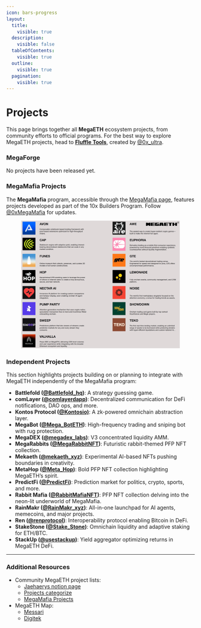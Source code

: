 ```yaml
---
icon: bars-progress
layout:
  title:
    visible: true
  description:
    visible: false
  tableOfContents:
    visible: true
  outline:
    visible: true
  pagination:
    visible: true
---
```


# Projects

This page brings together all **MegaETH** ecosystem projects, from community efforts to official programs. For the best way to explore MegaETH projects, head to [**Fluffle Tools**](https://www.fluffle.tools/), created by [@0x\_ultra](https://x.com/0x_ultra/status/1895105354674909442).

### MegaForge

No projects have been released yet.

### MegaMafia Projects

The **MegaMafia** program, accessible through the [MegaMafia page](https://www.megaeth.com/builder), features projects developed as part of the 10x Builders Program. Follow [@0xMegaMafia](https://x.com/0xMegaMafia) for updates.

<figure><img src="../../.gitbook/assets/image.png" alt=""><figcaption></figcaption></figure>

### Independent Projects

This section highlights projects building on or planning to integrate with MegaETH independently of the MegaMafia program:

* **Battlefold (**[**@Battlefold\_hq**](https://x.com/Battlefold_hq)**)**: A strategy guessing game.
* **comLayer (**[**@comlayerdapp**](https://x.com/comlayerdapp)**)**: Decentralized communication for DeFi notifications, DAO ops, and more.
* **Kontos Protocol (**[**@Kontosio)**](https://x.com/Kontosio): A zk-powered omnichain abstraction layer.
* **MegaBot (**[**@Mega\_BotETH**](https://x.com/Mega_BotETH)**)**: High-frequency trading and sniping bot with rug protection.
* **MegaDEX (**[**@megadex\_labs**](https://x.com/megadex_labs)**)**: V3 concentrated liquidity AMM.&#x20;
* **MegaRabbits (**[**@MegaRabbitNFT**](https://x.com/MegaRabbitNFT)**)**: Futuristic rabbit-themed PFP NFT collection.&#x20;
* **Mekaeth (**[**@mekaeth\_xyz**](https://x.com/mekaeth_xyz)**)**: Experimental AI-based NFTs pushing boundaries in creativity.
* **MetaHop (**[**@Meta\_Hop**](https://x.com/Meta_Hop)**)**: Bold PFP NFT collection highlighting MegaETH’s spirit.&#x20;
* **PredictFi (**[**@PredictFi**](https://x.com/PredictFi)**)**: Prediction market for politics, crypto, sports, and more.
* **Rabbit Mafia (**[**@RabbitMafiaNFT**](https://x.com/RabbitMafiaNFT)**)**: PFP NFT collection delving into the neon-lit underworld of MegaMafia.&#x20;
* **RainMakr (**[**@RainMakr\_xyz**](https://x.com/RainMakr_xyz)**)**: All-in-one launchpad for AI agents, memecoins, and major projects.
* **Ren (**[**@renprotocol**](https://x.com/renprotocol)**)**: Interoperability protocol enabling Bitcoin in DeFi.
* **StakeStone (**[**@Stake\_Stone**](https://x.com/Stake_Stone)**)**: Omnichain liquidity and adaptive staking for ETH/BTC.
* **StackUp (**[**@usestackup**](https://x.com/usestackup)**)**: Yield aggregator optimizing returns in MegaETH DeFi.

***

### Additional Resources

* Community MegaETH project lists:
  * [Jaehaerys notion page](https://jaehaerys.notion.site/1472bc05039d80689007fbe156de7385?v=4b5dc87108724bb6875d24836fb1e1e6)
  * [Projects categorize](https://x.com/megaethra/status/1902216544890888336)
  * [MegaMafia Projects](https://x.com/aadvark89/status/1877768323443912705)
* MegaETH Map:
  * [Messari](https://x.com/_MegaHub_/status/1889379346537644076)
  * [Digitek](https://x.com/DigiTektrades/status/1881982648824066049)
